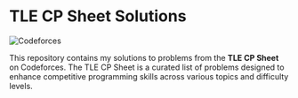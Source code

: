 # TLE CP Sheet Solutions

![Codeforces](https://codeforces.org/s/48813/images/codeforces-logo-with-telegram.png)

This repository contains my solutions to problems from the **TLE CP Sheet** on Codeforces. The TLE CP Sheet is a curated list of problems designed to enhance competitive programming skills across various topics and difficulty levels.
